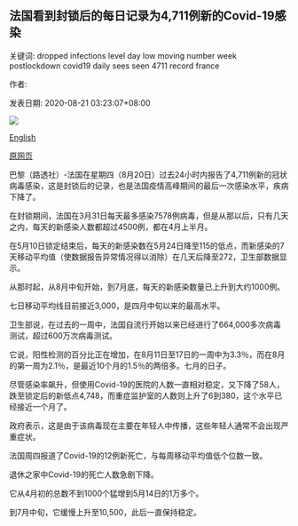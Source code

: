 ## 法国看到封锁后的每日记录为4,711例新的Covid-19感染

关键词: dropped infections level day low moving number week postlockdown covid19 daily sees seen 4711 record france

作者: 

发表日期: 2020-08-21 03:23:07+08:00

![](https://www.straitstimes.com/sites/default/files/styles/x_large/public/articles/2020/08/21/08614394.jpg?itok=23ZvPmKV)

[English](France%20sees%20post-lockdown%20daily%20record%20of%204%2C711%20new%20Covid-19%20infections.md)

[原网页](https://www.straitstimes.com/world/europe/france-sees-post-lockdown-daily-record-of-4711-new-covid-19-infections)

巴黎（路透社）-法国在星期四（8月20日）过去24小时内报告了4,711例新的冠状病毒感染，这是封锁后的记录，也是法国疫情高峰期间的最后一次感染水平，疾病下降了。

在封锁期间，法国在3月31日每天最多感染7578例病毒，但是从那以后，只有几天之内，每天的新感染人数都超过4500例，都在4月上半月。

在5月10日锁定结束后，每天的新感染数在5月24日降至115的低点，而新感染的7天移动平均值（使数据报告异常情况得以消除）在几天后降至272，卫生部数据显示。

从那时起，从8月中旬开始，到7月底，每天的新感染数量已上升到大约1000例。

七日移动平均线目前接近3,000，是四月中旬以来的最高水平。

卫生部说，在过去的一周中，法国自流行开始以来已经进行了664,000多次病毒测试，超过600万次病毒测试。

它说，阳性检测的百分比正在增加，在8月11日至17日的一周中为3.3％，而在8月的第一周为2.1％，是最近10个月的1.5％的两倍多。七月的日子。

尽管感染率飙升，但使用Covid-19的医院的人数一直相对稳定，又下降了58人，跌至锁定后的新低点4,748，而重症监护室的人数则上升了6到380，这个水平已经接近一个月了。

政府表示，这是由于该病毒现在主要在年轻人中传播，这些年轻人通常不会出现严重症状。

法国周四报道了Covid-19的12例新死亡，与每周移动平均值低个位数一致。

退休之家中Covid-19的死亡人数急剧下降。

它从4月初的总数不到1000个猛增到5月14日的1万多个。

到7月中旬，它缓慢上升至10,500，此后一直保持稳定。